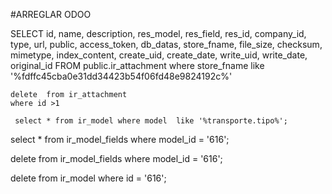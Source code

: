 #ARREGLAR ODOO

SELECT id, name, description, res_model, res_field, res_id, company_id, type, url, public, access_token, db_datas, store_fname, file_size, checksum, mimetype, index_content, create_uid, create_date, write_uid, write_date, original_id
	FROM public.ir_attachment
	where store_fname like '%fdffc45cba0e31dd34423b54f06fd48e9824192c%'
	
	delete  from ir_attachment
	where id >1
	
	 select * from ir_model where model  like '%transporte.tipo%';
select * from ir_model_fields where model_id = '616';

delete from ir_model_fields where model_id = '616';

delete from ir_model where id = '616';
